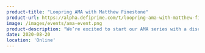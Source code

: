 ```yaml
---
product-title: "Loopring AMA with Matthew Finestone"
product-url: https://alpha.defiprime.com/t/loopring-ama-with-matthew-finestone/124
image: /images/events/ama-event.png
product-description: "We’re excited to start our AMA series with a discussion with the Loopring"  
date: 2020-08-20
location: 'Online'
---
```

